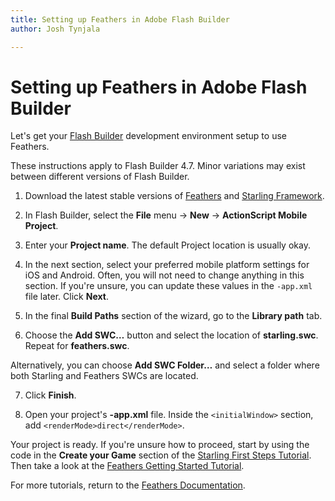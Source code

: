 ```yaml
---
title: Setting up Feathers in Adobe Flash Builder  
author: Josh Tynjala

---
```

# Setting up Feathers in Adobe Flash Builder

Let's get your [Flash Builder](http://www.adobe.com/products/flash-builder.html) development environment setup to use Feathers.

These instructions apply to Flash Builder 4.7. Minor variations may exist between different versions of Flash Builder.

1. Download the latest stable versions of [Feathers](http://feathersui.com/download/) and [Starling Framework](http://gamua.com/starling/download/).

2. In Flash Builder, select the **File** menu → **New** → **ActionScript Mobile Project**.

3. Enter your **Project name**. The default Project location is usually okay.

4. In the next section, select your preferred mobile platform settings for iOS and Android. Often, you will not need to change anything in this section. If you're unsure, you can update these values in the `-app.xml` file later. Click **Next**.

5. In the final **Build Paths** section of the wizard, go to the **Library path** tab.

6. Choose the **Add SWC…** button and select the location of **starling.swc**. Repeat for **feathers.swc**.

Alternatively, you can choose **Add SWC Folder…** and select a folder where both Starling and Feathers SWCs are located.

7. Click **Finish**.

8. Open your project's **-app.xml** file. Inside the `<initialWindow>` section, add `<renderMode>direct</renderMode>`.

Your project is ready. If you're unsure how to proceed, start by using the code in the **Create your Game** section of the [Starling First Steps Tutorial](http://gamua.com/starling/first-steps/). Then take a look at the [Feathers Getting Started Tutorial](getting-started.html).

For more tutorials, return to the [Feathers Documentation](index.html).


